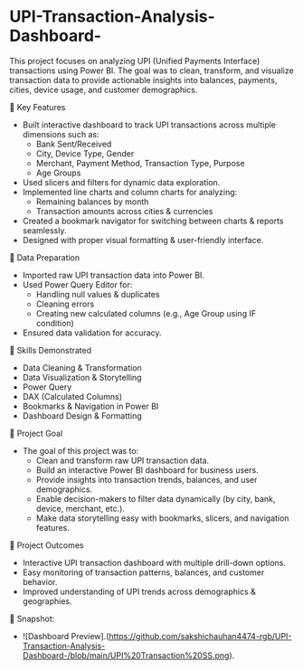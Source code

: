 # UPI-Transaction-Analysis-Dashboard-
This project focuses on analyzing UPI (Unified Payments Interface) transactions using Power BI. The goal was to clean, transform, and visualize transaction data to provide actionable insights into balances, payments, cities, device usage, and customer demographics.

🔹 Key Features
* Built interactive dashboard to track UPI transactions across multiple dimensions such as:
   * Bank Sent/Received
   * City, Device Type, Gender
   * Merchant, Payment Method, Transaction Type, Purpose
   * Age Groups
*  Used slicers and filters for dynamic data exploration.
* Implemented line charts and column charts for analyzing:
   * Remaining balances by month
   * Transaction amounts across cities & currencies
* Created a bookmark navigator for switching between charts & reports seamlessly.
* Designed with proper visual formatting & user-friendly interface.

🔹 Data Preparation
* Imported raw UPI transaction data into Power BI.
* Used Power Query Editor for:
  * Handling null values & duplicates
  * Cleaning errors
  * Creating new calculated columns (e.g., Age Group using IF condition)
* Ensured data validation for accuracy.

🔹 Skills Demonstrated
  * Data Cleaning & Transformation
  * Data Visualization & Storytelling
  * Power Query
  * DAX (Calculated Columns)
  * Bookmarks & Navigation in Power BI
  * Dashboard Design & Formatting

🔹 Project Goal
* The goal of this project was to:
  * Clean and transform raw UPI transaction data.
  * Build an interactive Power BI dashboard for business users.
  * Provide insights into transaction trends, balances, and user demographics.
  * Enable decision-makers to filter data dynamically (by city, bank, device, merchant, etc.).
  * Make data storytelling easy with bookmarks, slicers, and navigation features.

🔹 Project Outcomes
  * Interactive UPI transaction dashboard with multiple drill-down options.
  * Easy monitoring of transaction patterns, balances, and customer behavior.
  * Improved understanding of UPI trends across demographics & geographies.

🔹 Snapshot:
  * ![Dashboard Preview].(https://github.com/sakshichauhan4474-rgb/UPI-Transaction-Analysis-Dashboard-/blob/main/UPI%20Transaction%20SS.png).







